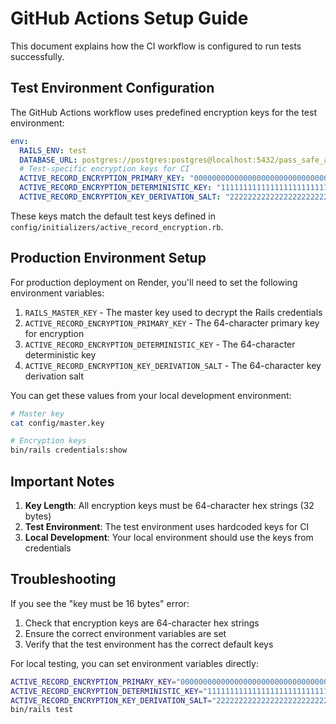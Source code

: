 # GitHub Actions Setup Guide

This document explains how the CI workflow is configured to run tests successfully.

## Test Environment Configuration

The GitHub Actions workflow uses predefined encryption keys for the test environment:

```yaml
env:
  RAILS_ENV: test
  DATABASE_URL: postgres://postgres:postgres@localhost:5432/pass_safe_app_test
  # Test-specific encryption keys for CI
  ACTIVE_RECORD_ENCRYPTION_PRIMARY_KEY: "0000000000000000000000000000000000000000000000000000000000000000"
  ACTIVE_RECORD_ENCRYPTION_DETERMINISTIC_KEY: "1111111111111111111111111111111111111111111111111111111111111111"
  ACTIVE_RECORD_ENCRYPTION_KEY_DERIVATION_SALT: "2222222222222222222222222222222222222222222222222222222222222222"
```

These keys match the default test keys defined in `config/initializers/active_record_encryption.rb`.

## Production Environment Setup

For production deployment on Render, you'll need to set the following environment variables:

1. `RAILS_MASTER_KEY` - The master key used to decrypt the Rails credentials
2. `ACTIVE_RECORD_ENCRYPTION_PRIMARY_KEY` - The 64-character primary key for encryption
3. `ACTIVE_RECORD_ENCRYPTION_DETERMINISTIC_KEY` - The 64-character deterministic key
4. `ACTIVE_RECORD_ENCRYPTION_KEY_DERIVATION_SALT` - The 64-character key derivation salt

You can get these values from your local development environment:

```bash
# Master key
cat config/master.key

# Encryption keys
bin/rails credentials:show
```

## Important Notes

1. **Key Length**: All encryption keys must be 64-character hex strings (32 bytes)
2. **Test Environment**: The test environment uses hardcoded keys for CI
3. **Local Development**: Your local environment should use the keys from credentials

## Troubleshooting

If you see the "key must be 16 bytes" error:

1. Check that encryption keys are 64-character hex strings
2. Ensure the correct environment variables are set
3. Verify that the test environment has the correct default keys

For local testing, you can set environment variables directly:

```bash
ACTIVE_RECORD_ENCRYPTION_PRIMARY_KEY="0000000000000000000000000000000000000000000000000000000000000000" \
ACTIVE_RECORD_ENCRYPTION_DETERMINISTIC_KEY="1111111111111111111111111111111111111111111111111111111111111111" \
ACTIVE_RECORD_ENCRYPTION_KEY_DERIVATION_SALT="2222222222222222222222222222222222222222222222222222222222222222" \
bin/rails test
```
